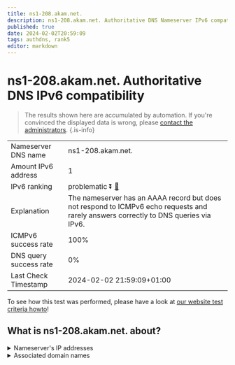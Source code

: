 ```yaml
---
title: ns1-208.akam.net.
description: ns1-208.akam.net. Authoritative DNS Nameserver IPv6 compatibility
published: true
date: 2024-02-02T20:59:09
tags: authdns, rank5
editor: markdown
---
```


# ns1-208.akam.net. Authoritative DNS IPv6 compatibility

> The results shown here are accumulated by automation. If you're convinced the displayed data is wrong, please [contact the administrators](/howto/chat). 
{.is-info}




|   |   |
| - | - |
| Nameserver DNS name | ns1-208.akam.net.
| Amount IPv6 address | 1
| IPv6 ranking | problematic :arrow_double_down: [🔗](/howto/ranking) |
| Explanation | The nameserver has an AAAA record but does not respond to ICMPv6 echo requests and rarely answers correctly to DNS queries via IPv6. |
| ICMPv6 success rate | 100%|
| DNS query success rate | 0% |
| Last Check Timestamp | 2024-02-02 21:59:09+01:00 |

To see how this test was performed, please have a look at [our website test criteria howto](/howto/testcriteria/authdns)!


## What is ns1-208.akam.net. about?




<details>
<summary>Nameserver's IP addresses</summary>

2600:1401:2::d0

</details>



<details>
<summary>Associated domain names</summary>

www.scotiabank.com

</details>
